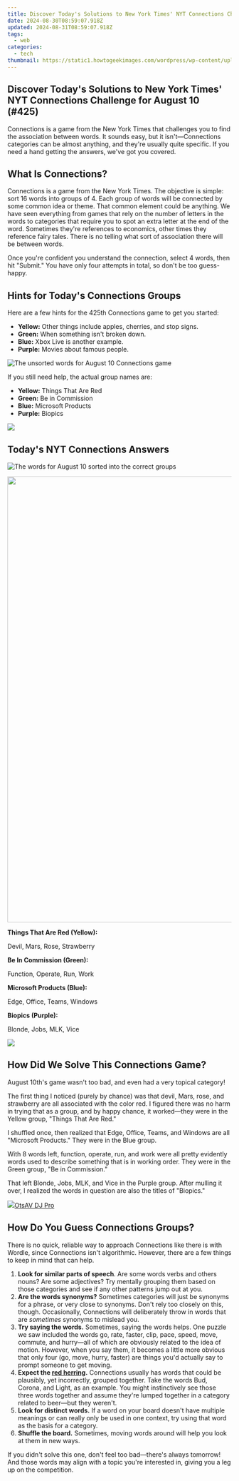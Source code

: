 ```yaml
---
title: Discover Today's Solutions to New York Times' NYT Connections Challenge for August 10 (#425)
date: 2024-08-30T08:59:07.918Z
updated: 2024-08-31T08:59:07.918Z
tags:
  - web
categories:
  - tech
thumbnail: https://static1.howtogeekimages.com/wordpress/wp-content/uploads/2024/06/nyt-connections-game-icon-on-a-phone-screen-and-several-magnifying-glasses-and-question-marks-around-it.jpg
---
```


## Discover Today's Solutions to New York Times' NYT Connections Challenge for August 10 (#425)

Connections is a game from the New York Times that challenges you to find the association between words. It sounds easy, but it isn't—Connections categories can be almost anything, and they're usually quite specific. If you need a hand getting the answers, we've got you covered.

##  What Is Connections?

 Connections is a game from the New York Times. The objective is simple: sort 16 words into groups of 4\. Each group of words will be connected by some common idea or theme. That common element could be anything. We have seen everything from games that rely on the number of letters in the words to categories that require you to spot an extra letter at the end of the word. Sometimes they're references to economics, other times they reference fairy tales. There is no telling what sort of association there will be between words.

 Once you're confident you understand the connection, select 4 words, then hit "Submit." You have only four attempts in total, so don't be too guess-happy.

##  Hints for Today's Connections Groups

 Here are a few hints for the 425th Connections game to get you started:

* **Yellow:** Other things include apples, cherries, and stop signs.
* **Green:** When something isn't broken down.
* **Blue:** Xbox Live is another example.
* **Purple:** Movies about famous people.

![The unsorted words for August 10 Connections game](https://static1.howtogeekimages.com/wordpress/wp-content/uploads/2024/08/the-unsorted-words-for-august-10-connections-game.png) 

 If you still need help, the actual group names are:

* **Yellow:** Things That Are Red
* **Green:** Be in Commission
* **Blue:** Microsoft Products
* **Purple:** Biopics

<!-- affiliate ads begin -->
<a href="https://shop.copernic.com/order/checkout.php?PRODS=41033091&QTY=1&AFFILIATE=108875&CART=1"><img src="https://secure.2checkout.com/images/merchant/8d30aa96e72440759f74bd2306c1fa3d/Copernic-2023-Affiliate-728x90-Advanced.png" border="0"></a>
<!-- affiliate ads end -->
##  Today's NYT Connections Answers

![The words for August 10 sorted into the correct groups](https://static1.howtogeekimages.com/wordpress/wp-content/uploads/2024/08/the-words-for-august-10-sorted-into-the-correct-groups.png) 

<!-- affiliate ads begin -->
<a href="https://funwhole.sjv.io/c/5597632/1702887/17189" target="_top" id="1702887"><img src="//a.impactradius-go.com/display-ad/17189-1702887" border="0" alt="" width="1000" height="1000"/></a><img height="0" width="0" src="https://imp.pxf.io/i/5597632/1702887/17189" style="position:absolute;visibility:hidden;" border="0" />
<!-- affiliate ads end -->
**Things That Are Red (Yellow):** 

 Devil, Mars, Rose, Strawberry 

**Be In Commission (Green):** 

 Function, Operate, Run, Work

**Microsoft Products (Blue):** 

 Edge, Office, Teams, Windows

**Biopics (Purple):** 

 Blonde, Jobs, MLK, Vice

<!-- affiliate ads begin -->
<a href="https://store.iobit.com/order/checkout.php?PRODS=1468905&QTY=1&AFFILIATE=108875&CART=1"><img src="https://secure.avangate.com/images/merchant/184260348236f9554fe9375772ff966e/ascscan_728x90.png" border="0"></a>
<!-- affiliate ads end -->
##  How Did We Solve This Connections Game?

 August 10th's game wasn't too bad, and even had a very topical category! 

 The first thing I noticed (purely by chance) was that devil, Mars, rose, and strawberry are all associated with the color red. I figured there was no harm in trying that as a group, and by happy chance, it worked—they were in the Yellow group, "Things That Are Red." 

 I shuffled once, then realized that Edge, Office, Teams, and Windows are all "Microsoft Products." They were in the Blue group. 

 With 8 words left, function, operate, run, and work were all pretty evidently words used to describe something that is in working order. They were in the Green group, "Be in Commission." 

 That left Blonde, Jobs, MLK, and Vice in the Purple group. After mulling it over, I realized the words in question are also the titles of "Biopics." 

<!-- affiliate ads begin -->
<a href="https://otszone.ots7.com/order/checkout.php?PRODS=4713321&QTY=1&AFFILIATE=108875&CART=1"><img src="https://green.ots7.com/screenshots/OtsAV/OtsAVDJ1.90-300x188.jpg" border="0">OtsAV DJ Pro</a>
<!-- affiliate ads end -->
##  How Do You Guess Connections Groups?

 There is no quick, reliable way to approach Connections like there is with Wordle, since Connections isn't algorithmic. However, there are a few things to keep in mind that can help.

1. **Look for similar parts of speech**. Are some words verbs and others nouns? Are some adjectives? Try mentally grouping them based on those categories and see if any other patterns jump out at you.
2. **Are the words synonyms?** Sometimes categories will just be synonyms for a phrase, or very close to synonyms. Don't rely too closely on this, though. Occasionally, Connections will deliberately throw in words that are _sometimes_ synonyms to mislead you.
3. **Try saying the words.** Sometimes, saying the words helps. One puzzle we saw included the words go, rate, faster, clip, pace, speed, move, commute, and hurry—all of which are obviously related to the idea of motion. However, when you say them, it becomes a little more obvious that only four (go, move, hurry, faster) are things you'd actually say to prompt someone to get moving.
4. **Expect the [red herring](https://www.merriam-webster.com/dictionary/red%20herring).** Connections usually has words that could be plausibly, yet incorrectly, grouped together. Take the words Bud, Corona, and Light, as an example. You might instinctively see those three words together and assume they're lumped together in a category related to beer—but they weren't.
5. **Look for distinct words.** If a word on your board doesn't have multiple meanings or can really only be used in one context, try using that word as the basis for a category.
6. **Shuffle the board.** Sometimes, moving words around will help you look at them in new ways.

 If you didn't solve this one, don't feel too bad—there's always tomorrow! And those words may align with a topic you're interested in, giving you a leg up on the competition.

<ins class="adsbygoogle"
     style="display:block"
     data-ad-format="autorelaxed"
     data-ad-client="ca-pub-7571918770474297"
     data-ad-slot="1223367746"></ins>



<ins class="adsbygoogle"
     style="display:block"
     data-ad-client="ca-pub-7571918770474297"
     data-ad-slot="8358498916"
     data-ad-format="auto"
     data-full-width-responsive="true"></ins>


